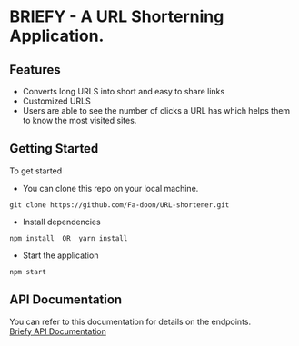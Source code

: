 # BRIEFY - A URL Shorterning Application.
## Features
- Converts long URLS into short and easy to share links
- Customized URLS
- Users are able to see the number of clicks a URL has which helps them to know the most visited sites. 


## Getting  Started

To get started
- You can clone this repo on your local machine. 
``` 
git clone https://github.com/Fa-doon/URL-shortener.git
```

- Install dependencies  
```
npm install  OR  yarn install
```

- Start the application
```
npm start
```

## API Documentation
You can refer to this documentation for details on the endpoints.  
[Briefy API Documentation](https://documenter.getpostman.com/view/28499333/2sA2xpTpoA)